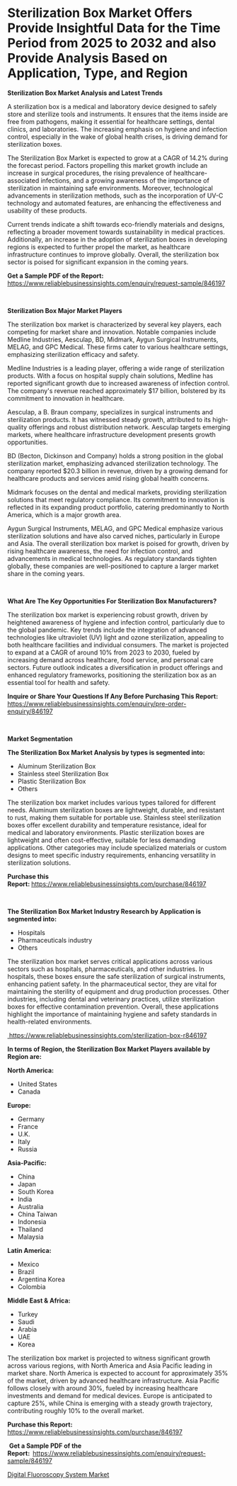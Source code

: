 <p><h1>Sterilization Box Market Offers Provide Insightful Data for the Time Period from 2025 to 2032 and also Provide Analysis Based on Application, Type, and Region</h1></p><p><strong>Sterilization Box Market Analysis and Latest Trends</strong></p>
<p><p>A sterilization box is a medical and laboratory device designed to safely store and sterilize tools and instruments. It ensures that the items inside are free from pathogens, making it essential for healthcare settings, dental clinics, and laboratories. The increasing emphasis on hygiene and infection control, especially in the wake of global health crises, is driving demand for sterilization boxes.</p><p>The Sterilization Box Market is expected to grow at a CAGR of 14.2% during the forecast period. Factors propelling this market growth include an increase in surgical procedures, the rising prevalence of healthcare-associated infections, and a growing awareness of the importance of sterilization in maintaining safe environments. Moreover, technological advancements in sterilization methods, such as the incorporation of UV-C technology and automated features, are enhancing the effectiveness and usability of these products.</p><p>Current trends indicate a shift towards eco-friendly materials and designs, reflecting a broader movement towards sustainability in medical practices. Additionally, an increase in the adoption of sterilization boxes in developing regions is expected to further propel the market, as healthcare infrastructure continues to improve globally. Overall, the sterilization box sector is poised for significant expansion in the coming years.</p></p>
<p><strong>Get a Sample PDF of the Report:&nbsp;</strong> <a href="https://www.reliablebusinessinsights.com/enquiry/request-sample/846197?utm_campaign=3039&utm_medium=2&utm_source=Github&utm_content=ia&utm_term=04032025&utm_id=sterilization-box">https://www.reliablebusinessinsights.com/enquiry/request-sample/846197</a></p>
<p>&nbsp;</p>
<p><strong>Sterilization Box Major Market Players</strong></p>
<p><p>The sterilization box market is characterized by several key players, each competing for market share and innovation. Notable companies include Medline Industries, Aesculap, BD, Midmark, Aygun Surgical Instruments, MELAG, and GPC Medical. These firms cater to various healthcare settings, emphasizing sterilization efficacy and safety.</p><p>Medline Industries is a leading player, offering a wide range of sterilization products. With a focus on hospital supply chain solutions, Medline has reported significant growth due to increased awareness of infection control. The company's revenue reached approximately $17 billion, bolstered by its commitment to innovation in healthcare.</p><p>Aesculap, a B. Braun company, specializes in surgical instruments and sterilization products. It has witnessed steady growth, attributed to its high-quality offerings and robust distribution network. Aesculap targets emerging markets, where healthcare infrastructure development presents growth opportunities.</p><p>BD (Becton, Dickinson and Company) holds a strong position in the global sterilization market, emphasizing advanced sterilization technology. The company reported $20.3 billion in revenue, driven by a growing demand for healthcare products and services amid rising global health concerns.</p><p>Midmark focuses on the dental and medical markets, providing sterilization solutions that meet regulatory compliance. Its commitment to innovation is reflected in its expanding product portfolio, catering predominantly to North America, which is a major growth area.</p><p>Aygun Surgical Instruments, MELAG, and GPC Medical emphasize various sterilization solutions and have also carved niches, particularly in Europe and Asia. The overall sterilization box market is poised for growth, driven by rising healthcare awareness, the need for infection control, and advancements in medical technologies. As regulatory standards tighten globally, these companies are well-positioned to capture a larger market share in the coming years.</p></p>
<p>&nbsp;</p>
<p><strong>What Are The Key Opportunities For Sterilization Box Manufacturers?</strong></p>
<p><p>The sterilization box market is experiencing robust growth, driven by heightened awareness of hygiene and infection control, particularly due to the global pandemic. Key trends include the integration of advanced technologies like ultraviolet (UV) light and ozone sterilization, appealing to both healthcare facilities and individual consumers. The market is projected to expand at a CAGR of around 10% from 2023 to 2030, fueled by increasing demand across healthcare, food service, and personal care sectors. Future outlook indicates a diversification in product offerings and enhanced regulatory frameworks, positioning the sterilization box as an essential tool for health and safety.</p></p>
<p><strong>Inquire or Share Your Questions If Any Before Purchasing This Report:</strong> <a href="https://www.reliablebusinessinsights.com/enquiry/pre-order-enquiry/846197?utm_campaign=3039&utm_medium=2&utm_source=Github&utm_content=ia&utm_term=04032025&utm_id=sterilization-box">https://www.reliablebusinessinsights.com/enquiry/pre-order-enquiry/846197</a></p>
<p>&nbsp;</p>
<p><strong>Market Segmentation</strong></p>
<p><strong>The Sterilization Box Market Analysis by types is segmented into:</strong></p>
<p><ul><li>Aluminum Sterilization Box</li><li>Stainless steel Sterilization Box</li><li>Plastic Sterilization Box</li><li>Others</li></ul></p>
<p><p>The sterilization box market includes various types tailored for different needs. Aluminum sterilization boxes are lightweight, durable, and resistant to rust, making them suitable for portable use. Stainless steel sterilization boxes offer excellent durability and temperature resistance, ideal for medical and laboratory environments. Plastic sterilization boxes are lightweight and often cost-effective, suitable for less demanding applications. Other categories may include specialized materials or custom designs to meet specific industry requirements, enhancing versatility in sterilization solutions.</p></p>
<p><strong>Purchase this Report:&nbsp;</strong><a href="https://www.reliablebusinessinsights.com/purchase/846197?utm_campaign=3039&utm_medium=2&utm_source=Github&utm_content=ia&utm_term=04032025&utm_id=sterilization-box">https://www.reliablebusinessinsights.com/purchase/846197</a></p>
<p>&nbsp;</p>
<p><strong>The Sterilization Box Market Industry Research by Application is segmented into:</strong></p>
<p><ul><li>Hospitals</li><li>Pharmaceuticals industry</li><li>Others</li></ul></p>
<p><p>The sterilization box market serves critical applications across various sectors such as hospitals, pharmaceuticals, and other industries. In hospitals, these boxes ensure the safe sterilization of surgical instruments, enhancing patient safety. In the pharmaceutical sector, they are vital for maintaining the sterility of equipment and drug production processes. Other industries, including dental and veterinary practices, utilize sterilization boxes for effective contamination prevention. Overall, these applications highlight the importance of maintaining hygiene and safety standards in health-related environments.</p></p>
<p><a href="https://www.reliablebusinessinsights.com/sterilization-box-r846197?utm_campaign=3039&utm_medium=2&utm_source=Github&utm_content=ia&utm_term=04032025&utm_id=sterilization-box">&nbsp;https://www.reliablebusinessinsights.com/sterilization-box-r846197</a></p>
<p><strong>In terms of Region, the Sterilization Box Market Players available by Region are:</strong></p>
<p>
    <p> <strong> North America: </strong>
        <ul>
            <li>United States</li>
            <li>Canada</li>
        </ul>
        </p> 
    <p> <strong> Europe: </strong>
        <ul>
            <li>Germany</li>
            <li>France</li>
            <li>U.K.</li>
            <li>Italy</li>
            <li>Russia</li>
        </ul>
        </p> 
    <p> <strong> Asia-Pacific: </strong>
        <ul>
            <li>China</li>
            <li>Japan</li>
            <li>South Korea</li>
            <li>India</li>
            <li>Australia</li>
            <li>China Taiwan</li>
            <li>Indonesia</li>
            <li>Thailand</li>
            <li>Malaysia</li>
        </ul>
        </p> 
    <p> <strong> Latin America: </strong>
        <ul>
            <li>Mexico</li>
            <li>Brazil</li>
            <li>Argentina Korea</li>
            <li>Colombia</li>
        </ul>
        </p> 
    <p> <strong> Middle East & Africa: </strong>
        <ul>
            <li>Turkey</li>
            <li>Saudi</li>
            <li>Arabia</li>
            <li>UAE</li>
            <li>Korea</li>
        </ul>
    </p>
    </p>
<p><p>The sterilization box market is projected to witness significant growth across various regions, with North America and Asia Pacific leading in market share. North America is expected to account for approximately 35% of the market, driven by advanced healthcare infrastructure. Asia Pacific follows closely with around 30%, fueled by increasing healthcare investments and demand for medical devices. Europe is anticipated to capture 25%, while China is emerging with a steady growth trajectory, contributing roughly 10% to the overall market.</p></p>
<p><strong>Purchase this Report: </strong><a href="https://www.reliablebusinessinsights.com/purchase/846197?utm_campaign=3039&utm_medium=2&utm_source=Github&utm_content=ia&utm_term=04032025&utm_id=sterilization-box">https://www.reliablebusinessinsights.com/purchase/846197</a></p>
<p>&nbsp;<strong>Get a Sample PDF of the Report:&nbsp;&nbsp;</strong><a href="https://www.reliablebusinessinsights.com/enquiry/request-sample/846197?utm_campaign=3039&utm_medium=2&utm_source=Github&utm_content=ia&utm_term=04032025&utm_id=sterilization-box">https://www.reliablebusinessinsights.com/enquiry/request-sample/846197</a></p>
<p><strong></strong></p>
<p><p><a href="https://github.com/kaloyhboosh/Market-Research-Report-List-1/blob/main/digital-fluoroscopy-system-market.md?utm_campaign=3039&utm_medium=2&utm_source=Github&utm_content=ia&utm_term=04032025&utm_id=sterilization-box">Digital Fluoroscopy System Market</a></p></p>